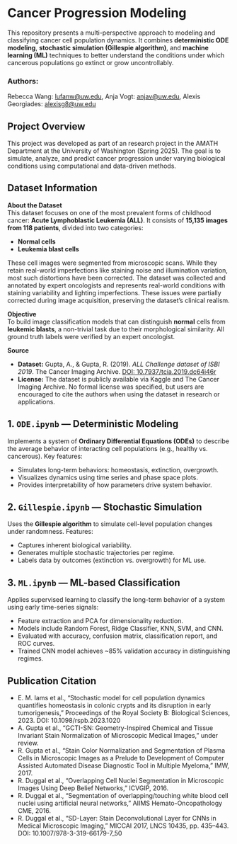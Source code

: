 # Cancer Progression Modeling

This repository presents a multi-perspective approach to modeling and classifying cancer cell population dynamics. It combines **deterministic ODE modeling**, **stochastic simulation (Gillespie algorithm)**, and **machine learning (ML)** techniques to better understand the conditions under which cancerous populations go extinct or grow uncontrollably.

### Authors: 
Rebecca Wang: lufanw@uw.edu, Anja Vogt: anjav@uw.edu, Alexis Georgiades: alexisg8@uw.edu

## Project Overview

This project was developed as part of an research project in the AMATH Department at the University of Washington (Spring 2025). The goal is to simulate, analyze, and predict cancer progression under varying biological conditions using computational and data-driven methods.

## Dataset Information

**About the Dataset**  
This dataset focuses on one of the most prevalent forms of childhood cancer: **Acute Lymphoblastic Leukemia (ALL)**. It consists of **15,135 images from 118 patients**, divided into two categories:
- **Normal cells**
- **Leukemia blast cells**

These cell images were segmented from microscopic scans. While they retain real-world imperfections like staining noise and illumination variation, most such distortions have been corrected. The dataset was collected and annotated by expert oncologists and represents real-world conditions with staining variability and lighting imperfections. These issues were partially corrected during image acquisition, preserving the dataset’s clinical realism.

**Objective**  
To build image classification models that can distinguish **normal** cells from **leukemic blasts**, a non-trivial task due to their morphological similarity. All ground truth labels were verified by an expert oncologist.

**Source**  
- **Dataset:** Gupta, A., & Gupta, R. (2019). *ALL Challenge dataset of ISBI 2019*. The Cancer Imaging Archive. [DOI: 10.7937/tcia.2019.dc64i46r](https://doi.org/10.7937/tcia.2019.dc64i46r)
- **License:** The dataset is publicly available via Kaggle and The Cancer Imaging Archive. No formal license was specified, but users are encouraged to cite the authors when using the dataset in research or applications.

## 1. `ODE.ipynb` — Deterministic Modeling

Implements a system of **Ordinary Differential Equations (ODEs)** to describe the average behavior of interacting cell populations (e.g., healthy vs. cancerous). Key features:
- Simulates long-term behaviors: homeostasis, extinction, overgrowth.
- Visualizes dynamics using time series and phase space plots.
- Provides interpretability of how parameters drive system behavior.

## 2. `Gillespie.ipynb` — Stochastic Simulation

Uses the **Gillespie algorithm** to simulate cell-level population changes under randomness. Features:
- Captures inherent biological variability.
- Generates multiple stochastic trajectories per regime.
- Labels data by outcomes (extinction vs. overgrowth) for ML use.

## 3. `ML.ipynb` — ML-based Classification

Applies supervised learning to classify the long-term behavior of a system using early time-series signals:
- Feature extraction and PCA for dimensionality reduction.
- Models include Random Forest, Ridge Classifier, KNN, SVM, and CNN.
- Evaluated with accuracy, confusion matrix, classification report, and ROC curves.
- Trained CNN model achieves ~85% validation accuracy in distinguishing regimes.

## Publication Citation
- E. M. Iams et al., “Stochastic model for cell population dynamics quantifies homeostasis in colonic crypts and its disruption in early tumorigenesis,” Proceedings of the Royal Society B: Biological Sciences, 2023. DOI: 10.1098/rspb.2023.1020
- A. Gupta et al., “GCTI-SN: Geometry-Inspired Chemical and Tissue Invariant Stain Normalization of Microscopic Medical Images,” under review.
- R. Gupta et al., “Stain Color Normalization and Segmentation of Plasma Cells in Microscopic Images as a Prelude to Development of Computer Assisted Automated Disease Diagnostic Tool in Multiple Myeloma,” IMW, 2017.
- R. Duggal et al., “Overlapping Cell Nuclei Segmentation in Microscopic Images Using Deep Belief Networks,” ICVGIP, 2016.
- R. Duggal et al., “Segmentation of overlapping/touching white blood cell nuclei using artificial neural networks,” AIIMS Hemato-Oncopathology CME, 2016.
- R. Duggal et al., “SD-Layer: Stain Deconvolutional Layer for CNNs in Medical Microscopic Imaging,” MICCAI 2017, LNCS 10435, pp. 435–443. DOI: 10.1007/978-3-319-66179-7_50

